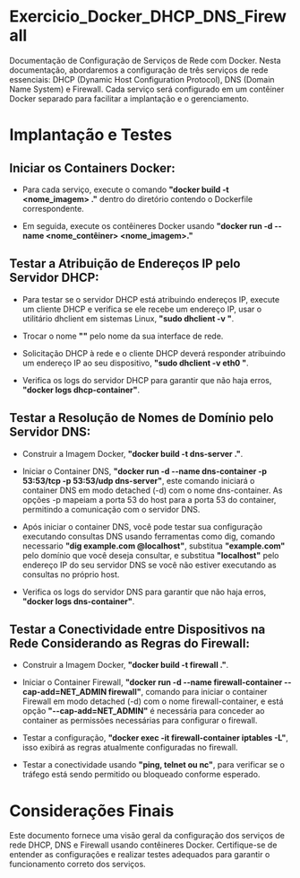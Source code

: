 # Exercicio_Docker_DHCP_DNS_Firewall

Documentação de Configuração de Serviços de Rede com Docker.
Nesta documentação, abordaremos a configuração de três serviços de rede essenciais: DHCP (Dynamic Host Configuration Protocol), DNS (Domain Name System) e Firewall. Cada serviço será configurado em um contêiner Docker separado para facilitar a implantação e o gerenciamento.

# Implantação e Testes

## Iniciar os Containers Docker:

- Para cada serviço, execute o comando **"docker build -t <nome_imagem> ."** dentro do diretório contendo o Dockerfile correspondente.

- Em seguida, execute os contêineres Docker usando **"docker run -d --name <nome_contêiner> <nome_imagem>."**

## Testar a Atribuição de Endereços IP pelo Servidor DHCP:

- Para testar se o servidor DHCP está atribuindo endereços IP, execute um cliente DHCP e verifica se ele recebe um endereço IP, usar o utilitário dhclient em sistemas Linux, **"sudo dhclient -v <interface>"**.

- Trocar o nome **"<interface>"** pelo nome da sua interface de rede.

- Solicitação DHCP à rede e o cliente DHCP deverá responder atribuindo um endereço IP ao seu dispositivo, **"sudo dhclient -v eth0 "**.

- Verifica os logs do servidor DHCP para garantir que não haja erros, **"docker logs dhcp-container"**.

## Testar a Resolução de Nomes de Domínio pelo Servidor DNS:
- Construir a Imagem Docker, **"docker build -t dns-server ."**.

- Iniciar o Container DNS, **"docker run -d --name dns-container -p 53:53/tcp -p 53:53/udp dns-server"**, este comando iniciará o container DNS em modo detached (-d) com o nome dns-container. As opções -p mapeiam a porta 53 do host para a porta 53 do container, permitindo a comunicação com o servidor DNS.

- Após iniciar o container DNS, você pode testar sua configuração executando consultas DNS usando ferramentas como dig, comando necessario **"dig example.com @localhost"**, substitua **"example.com"** pelo domínio que você deseja consultar, e substitua **"localhost"** pelo endereço IP do seu servidor DNS se você não estiver executando as consultas no próprio host.

- Verifica os logs do servidor DNS para garantir que não haja erros, **"docker logs dns-container"**.

 
## Testar a Conectividade entre Dispositivos na Rede Considerando as Regras do Firewall:

- Construir a Imagem Docker, **"docker build -t firewall ."**.

- Iniciar o Container Firewall, **"docker run -d --name firewall-container --cap-add=NET_ADMIN firewall"**, comando para iniciar o container Firewall em modo detached (-d) com o nome firewall-container, e está opção **"--cap-add=NET_ADMIN"** é necessária para conceder ao container as permissões necessárias para configurar o firewall.

- Testar a configuração, **"docker exec -it firewall-container iptables -L"**, isso exibirá as regras atualmente configuradas no firewall.

- Testar a conectividade usando **"ping, telnet ou nc"**, para verificar se o tráfego está sendo permitido ou bloqueado conforme esperado.

# Considerações Finais
Este documento fornece uma visão geral da configuração dos serviços de rede DHCP, DNS e Firewall usando contêineres Docker. Certifique-se de entender as configurações e realizar testes adequados para garantir o funcionamento correto dos serviços.

